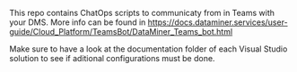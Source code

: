 This repo contains ChatOps scripts to communicaty from in Teams with your DMS.
More info can be found in https://docs.dataminer.services/user-guide/Cloud_Platform/TeamsBot/DataMiner_Teams_bot.html

Make sure to have a look at the documentation folder of each Visual Studio solution to see if aditional configurations must be done.
